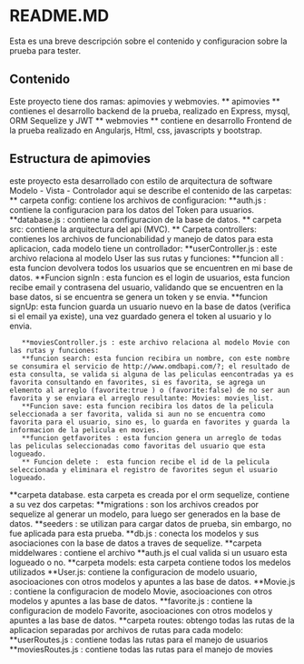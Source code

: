 # README.MD
Esta es una breve descripción sobre el contenido y configuracion sobre la prueba para tester.

## Contenido
Este proyecto tiene dos ramas: apimovies y webmovies.
 ** apimovies ** contienes el desarrollo backend de la prueba, realizado en Express, mysql, ORM  Sequelize y JWT 
 ** webmovies ** contiene en desarrollo Frontend de la prueba realizado en Angularjs, Html, css, javascripts y bootstrap.

 ## Estructura de apimovies
 este proyecto esta desarrollado con estilo de arquitectura de software Modelo - Vista - Controlador aqui se describe el contenido de las carpetas:
 ** carpeta config: contiene los archivos de configuracion:
    **auth.js : contiene la configuracion para los datos del Token para usuarios.
    **database.js : contiene la configuracion de la base de datos.
** carpeta src: contiene la arquitectura del api (MVC).
   ** Carpeta controllers: 
     contienes los archivos de funcionabilidad y manejo de datos para esta aplicacion, cada modelo tiene un controllador:
      **userController.js : este archivo relaciona al modelo User las sus rutas y funciones:
       **funcion all : esta funcion devolvera todos los usuarios que se encuentren en mi base de datos.
       **Funcion signIn : esta funcion es el login de usuarios, esta funcion recibe email y contrasena del usuario, validando que se encuentren en la base datos, si se encuentra se genera un token y se envia.
       **funcion signUp: esta funcion guarda un usuario nuevo en la base de datos (verifica si el email ya existe), una vez guardado genera el token al usuario y lo envia.

       **moviesController.js : este archivo relaciona al modelo Movie con las rutas y funciones:
       **funcion search: esta funcion recibira un nombre, con este nombre se consumira el servicio de http://www.omdbapi.com/?; el resultado de esta consulta, se valida si alguna de las peliculas eencontradas ya es favorita consultando en favorites, si es favorita, se agrega un elemento al arreglo (favorite:true ) o (favorite:false) de no ser aun favorita y se enviara el arreglo resultante: Movies: movies_list.
       **Funcion save: esta funcion recibira los datos de la pelicula seleccionada a ser favorita, valida si aun no se encuentra como favorita para el usuario, sino es, lo guarda en favorites y guarda la informacion de la pelicula en movies.
       **funcion getfavorites : esta funcion genera un arreglo de todas las peliculas seleccionadas como favoritas del usuario que esta logueado.
       ** Funcion delete :  esta funcion recibe el id de la pelicula seleccionada y eliminara el registro de favorites segun el usuario logueado.

   **carpeta database. esta carpeta es creada por el orm sequelize, contiene a su vez dos carpetas:
      **migrations : son los archivos creados por sequelize al generar un modelo, para luego ser generados en la base de datos.
      **seeders : se utilizan para cargar datos de prueba, sin embargo, no fue aplicada para esta prueba.
      **db.js : conecta los modelos y sus asociaciones con la base de datos a traves de sequelize.
   **carpeta middelwares : contiene el archivo **auth.js el cual valida si un usuaro esta logueado o no.
   **carpeta models: esta carpeta contiene todos los medelos utilizados
      **User.js: contiene la configuracion de modelo usuario, asocioaciones con otros modelos y apuntes a las base de datos.
      **Movie.js : contiene la configuracion de modelo Movie, asocioaciones con otros modelos y apuntes a las base de datos.
      **favorite.js : contiene la configuracion de modelo Favorite, asocioaciones con otros modelos y apuntes a las base de datos.
   **carpeta routes: obtengo todas las rutas de la aplicacion separadas por archivos de rutas para cada modelo:
      **userRoutes.js :  contiene todas las rutas para el manejo de usuarios
      **moviesRoutes.js :  contiene todas las rutas para el manejo de movies
  